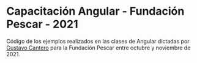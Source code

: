 # Capacitación Angular - Fundación Pescar - 2021

Código de los ejemplos realizados en las clases de Angular dictadas por [Gustavo Cantero](https://gustavo.cantero.ar) para la Fundación Pescar entre octubre y noviembre de 2021.